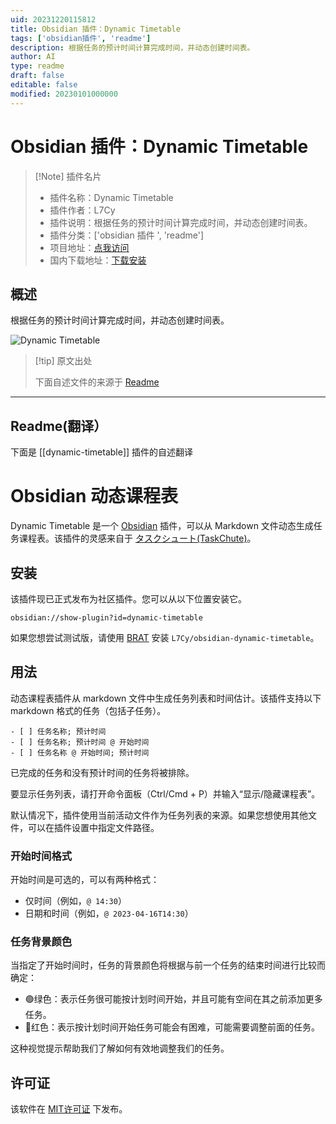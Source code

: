 ```yaml
---
uid: 20231220115812
title: Obsidian 插件：Dynamic Timetable
tags: ['obsidian插件', 'readme']
description: 根据任务的预计时间计算完成时间，并动态创建时间表。
author: AI
type: readme
draft: false
editable: false
modified: 20230101000000
---
```


# Obsidian 插件：Dynamic Timetable

> [!Note] 插件名片
> - 插件名称：Dynamic Timetable
> - 插件作者：L7Cy
> - 插件说明：根据任务的预计时间计算完成时间，并动态创建时间表。
> - 插件分类：['obsidian 插件 ', 'readme']
> - 项目地址：[点我访问](https://github.com/L7Cy/obsidian-dynamic-timetable)
> - 国内下载地址：[下载安装](https://pkmer.cn/products/plugin/pluginMarket/?dynamic-timetable)

## 概述

根据任务的预计时间计算完成时间，并动态创建时间表。

![Dynamic Timetable](https://cdn.pkmer.cn/covers/dynamic-timetable_new.gif)

> [!tip] 原文出处
>
>下面自述文件的来源于 [Readme](https://ghproxy.net/https://raw.githubusercontent.com/L7Cy/obsidian-dynamic-timetable/master/README.md)

---

## Readme(翻译）

下面是 [[dynamic-timetable]] 插件的自述翻译

# Obsidian 动态课程表

Dynamic Timetable 是一个 [Obsidian](https://obsidian.md/) 插件，可以从 Markdown 文件动态生成任务课程表。该插件的灵感来自于 [タスクシュート(TaskChute)](https://cyblog.biz/pro/taskchute2/index2.php)。

## 安装

该插件现已正式发布为社区插件。您可以从以下位置安装它。

```
obsidian://show-plugin?id=dynamic-timetable
```

如果您想尝试测试版，请使用 [BRAT](https://github.com/TfTHacker/obsidian42-brat) 安装 `L7Cy/obsidian-dynamic-timetable`。

## 用法

动态课程表插件从 markdown 文件中生成任务列表和时间估计。该插件支持以下 markdown 格式的任务（包括子任务）。

```
- [ ] 任务名称; 预计时间
- [ ] 任务名称; 预计时间 @ 开始时间
- [ ] 任务名称 @ 开始时间; 预计时间
```

已完成的任务和没有预计时间的任务将被排除。

要显示任务列表，请打开命令面板（Ctrl/Cmd + P）并输入“显示/隐藏课程表”。

默认情况下，插件使用当前活动文件作为任务列表的来源。如果您想使用其他文件，可以在插件设置中指定文件路径。

### 开始时间格式

开始时间是可选的，可以有两种格式：

- 仅时间（例如，`@ 14:30`）
- 日期和时间（例如，`@ 2023-04-16T14:30`）

### 任务背景颜色

当指定了开始时间时，任务的背景颜色将根据与前一个任务的结束时间进行比较而确定：

- 🟢绿色：表示任务很可能按计划时间开始，并且可能有空间在其之前添加更多任务。
- 🔴红色：表示按计划时间开始任务可能会有困难，可能需要调整前面的任务。

这种视觉提示帮助我们了解如何有效地调整我们的任务。

## 许可证

该软件在 [MIT许可证](https://opensource.org/license/mit/) 下发布。
